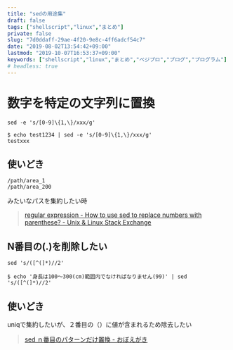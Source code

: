 ```yaml
---
title: "sedの用途集"
draft: false
tags: ["shellscript","linux","まとめ"]
private: false
slug: "7d0ddaff-29ae-4f20-9e8c-4ff6adcf54c7"
date: "2019-08-02T13:54:42+09:00"
lastmod: "2019-10-07T16:53:37+09:00"
keywords: ["shellscript","linux","まとめ","ベジプロ","プログ","プログラム"]
# headless: true
---
```


# 数字を特定の文字列に置換
`sed -e 's/[0-9]\{1,\}/xxx/g'`
```
$ echo test1234 | sed -e 's/[0-9]\{1,\}/xxx/g'
testxxx
```

## 使いどき
```
/path/area_1
/path/area_200
```
みたいなパスを集約したい時

> [regular expression - How to use sed to replace numbers with parenthese? - Unix & Linux Stack Exchange](https://unix.stackexchange.com/questions/308636/how-to-use-sed-to-replace-numbers-with-parenthese)

## N番目の(.)を削除したい
`sed 's/([^(]*)//2'`
```
$ echo '身長は100〜300(cm)範囲内でなければなりません(99)' | sed 's/([^(]*)//2'
```

## 使いどき
uniqで集約したいが、２番目の（）に値が含まれるため除去したい

> [sed ｎ番目のパターンだけ置換 - おぼえがき](https://blog.goo.ne.jp/_memento/e/79ad2d65b80825de3259176af4dad24b)
